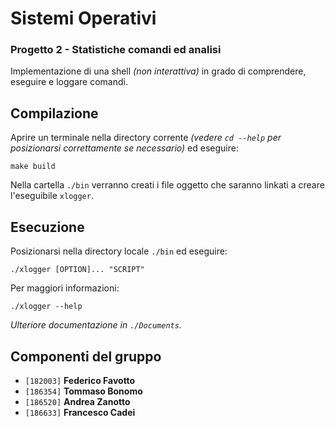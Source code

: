 # Sistemi Operativi

### Progetto 2 - Statistiche comandi ed analisi

Implementazione di una shell _(non interattiva)_ in grado di comprendere, eseguire e loggare comandi.

## Compilazione

Aprire un terminale nella directory corrente _(vedere `cd --help` per posizionarsi correttamente se necessario)_ ed eseguire:

```
make build
```

Nella cartella `./bin` verranno creati i file oggetto che saranno linkati a creare l'eseguibile `xlogger`.

## Esecuzione

Posizionarsi nella directory locale `./bin` ed eseguire:

```
./xlogger [OPTION]... "SCRIPT"
```

Per maggiori informazioni:

```
./xlogger --help
```
_Ulteriore documentazione in `./Documents`._

## Componenti del gruppo
- `[182003]` **Federico Favotto**
- `[186354]` **Tommaso Bonomo**
- `[186520]` **Andrea Zanotto**
- `[186633]` **Francesco Cadei**
